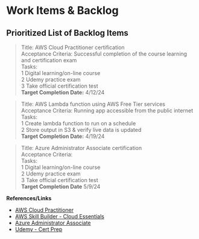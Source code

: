 # Work Items & Backlog   

## Prioritized List of Backlog Items

> Title: AWS Cloud Practitioner certification  
Acceptance Criteria: Successful completion of the course learning and certification exam  
Tasks:  
1 Digital learning/on-line course  
2 Udemy practice exam  
3 Take official certification test  
__Target Completion Date:__ 4/12/24  

> Title: AWS Lambda function using AWS Free Tier services  
Acceptance Criteria: Running app accessible from the public internet  
Tasks:  
1 Create lambda function to run on a schedule  
2 Store output in S3 & verify live data is updated  
__Target Completion Date:__ 4/19/24  

> Title: Azure Administrator Associate certification   
Acceptance Criteria:  
Tasks:  
1 Digital learning/on-line course  
2 Udemy practice exam  
3 Take official certification test  
__Target Completion Date__ 5/9/24  

**References/Links**
* [AWS Cloud Practitioner](https://aws.amazon.com/training/learn-about/cloud-practitioner/)  
* [AWS Skill Builder - Cloud Essentials](https://explore.skillbuilder.aws/learn/public/learning_plan/view/82/cloud-foundations-learning-plan)  
* [Azure Administrator Associate](https://learn.microsoft.com/en-us/credentials/certifications/azure-administrator/?practice-assessment-type=certification)  
* [Udemy - Cert Prep](https://www.udemy.com/)